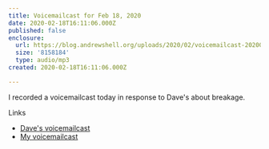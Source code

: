 ```yaml
---
title: Voicemailcast for Feb 18, 2020
date: 2020-02-18T16:11:06.000Z
published: false
enclosure:
  url: https://blog.andrewshell.org/uploads/2020/02/voicemailcast-20200218.mp3
  size: '8158184'
  type: audio/mp3
created: 2020-02-18T16:11:06.000Z

---
```


I recorded a voicemailcast today in response to Dave's about breakage.

Links

* [Dave's voicemailcast](http://scripting.com/2020/02/16.html#a180941)
* [My voicemailcast](/uploads/2020/02/voicemailcast-20200218.mp3)
<!-- * [My outline](http://instantoutliner.com/hv) -->

